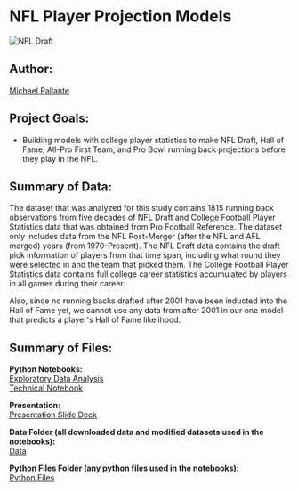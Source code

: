 # NFL Player Projection Models

![NFL Draft](https://www.grandforksherald.com/incoming/article1056477.ece/alternates/BASE_LANDSCAPE/2490107%2B042916.s.ff_.wentznfldraft3.JPG)

## Author: 

[Michael Pallante](https://github.com/michaelpallante)

## Project Goals:

- Building models with college player statistics to make NFL Draft, Hall of Fame, All-Pro First Team, and Pro Bowl running back projections before they play in the NFL.

## Summary of Data:

The dataset that was analyzed for this study contains 1815 running back observations from five decades of NFL Draft and College Football Player Statistics data that was obtained from Pro Football Reference. The dataset only includes data from the NFL Post-Merger (after the NFL and AFL merged) years (from 1970-Present). The NFL Draft data contains the draft pick information of players from that time span, including what round they were selected in and the team that picked them. The College Football Player Statistics data contains full college career statistics accumulated by players in all games during their career.

Also, since no running backs drafted after 2001 have been inducted into the Hall of Fame yet, we cannot use any data from after 2001 in our one model that predicts a player's Hall of Fame likelihood.

## Summary of Files:

**Python Notebooks:**
<br>
[Exploratory Data Analysis](https://github.com/michaelpallante/nfl_draft_hof_allpro_probowl_models/blob/master/notebooks/nfl_rb_projections_eda.ipynb)
<br>
[Technical Notebook](https://github.com/michaelpallante/nfl_draft_hof_allpro_probowl_models/blob/master/notebooks/nfl_rb_projections_technical_notebook.ipynb)

**Presentation:**
<br>
[Presentation Slide Deck](https://github.com/michaelpallante/nfl_draft_hof_allpro_probowl_models/tree/master/presentation)

**Data Folder (all downloaded data and modified datasets used in the notebooks):**
<br>
[Data](https://github.com/michaelpallante/nfl_draft_hof_allpro_probowl_models/tree/master/data)

**Python Files Folder (any python files used in the notebooks):**
<br>
[Python Files](https://github.com/michaelpallante/nfl_draft_hof_allpro_probowl_models/tree/master/python_files)
